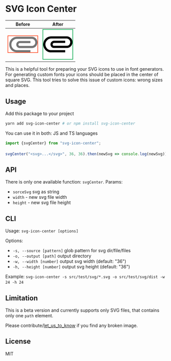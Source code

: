 # SVG Icon Center

| Before        | After |
| ------------- |:-------------:|
| <img src=".github/Attachments.svg" width=96 /> | <img src=".github/AttachmentsFixed.svg" width=96 /> |

This is a helpful tool for preparing your SVG icons to use in font generators.
For generating custom fonts your icons should be placed in the center of square SVG. 
This tool tries to solve this issue of custom icons: wrong sizes and places.

## Usage

Add this package to your project

```bash
yarn add svg-icon-center # or npm install svg-icon-center
```

You can use it in both: JS and TS languages

```typescript
import {svgCenter} from "svg-icon-center";

svgCenter("<svg>...</svg>", 36, 36).then(newSvg => console.log(newSvg))
```

## API

There is only one available function: `svgCenter`. Params:

- `sorceSvg` svg as string
- `width` - new svg file width
- `height` - new svg file height

## CLI

Usage: `svg-icon-center [options]`

Options:

- `-s, --source [pattern]`  glob pattern for svg dir/file/files
- `-o, --output [path]`     output directory
- `-w, --width [number]`    output svg width (default: "36")
- `-h, --height [number]`   output svg height (default: "36")

Example: `svg-icon-center -s src/test/svg/*.svg -o src/test/svg/dist -w 24 -h 24`

## Limitation

This is a beta version and currently supports only SVG files,
that contains only one `path` element.

Please contribute/[let_us_to_know](https://github.com/MNBuyskih/svg-icon-center/issues) 
if you find any broken image.

## License

MIT
